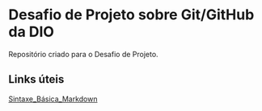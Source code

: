 # Desafio de Projeto sobre Git/GitHub da DIO
Repositório criado para o Desafio de Projeto.

## Links úteis
[Sintaxe_Básica_Markdown](https://www.markdownguide.org/basic-sintax/)
